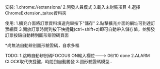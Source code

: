 安裝:
1.chrome://extensions/
2.開發人員模式
3.載入未封裝項目
4.選擇ChromeExtension_taitee資料夾

使用:
1.擴充介面將訂票資料填選完畢按下"儲存"
2.點擊擴充介面的網址可到達訂票網頁
3.開放訂票時間到按下快捷鍵(ctrl+shift+z)即可自動帶入儲存值，並觸發訂票按鈕自動轉到圖形辯證碼頁面

*尚無法自動辨別圖形驗證碼，自求多福

TODO:
1.跳轉自動辨別碼FOCOUS ON輸入欄位---> 06/10 done
2.ALARM CLOCK取代快捷鍵，時間到自動觸發
3.圖形驗證碼模型..